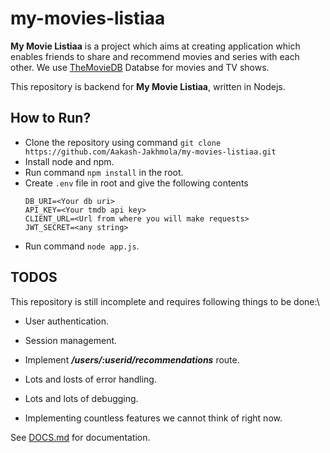 # **my-movies-listiaa**

**My Movie Listiaa** is a project which aims at creating application which enables friends to share and recommend movies and series with each other.
We use [TheMovieDB](https://www.themoviedb.org) Databse for movies and TV shows.

This repository is backend for **My Movie Listiaa**, written in Nodejs.

## How to Run?

 - Clone the repository using command `git clone https://github.com/Aakash-Jakhmola/my-movies-listiaa.git`
 - Install node and npm.
 - Run command `npm install` in the root.
 - Create `.env` file in root and give the following contents
    ```
    DB_URI=<Your db uri>  
    API_KEY=<Your tmdb api key>  
    CLIENT_URL=<Url from where you will make requests>  
    JWT_SECRET=<any string>
     ``` 
 - Run command `node app.js`. 

## TODOS

This repository is still incomplete and requires following things to be done:\

- User authentication.

- Session management.

- Implement ***/users/:userid/recommendations*** route.

- Lots and losts of error handling.

- Lots and lots of debugging.

- Implementing countless features we cannot think of right now.

See [DOCS.md](DOCS.md) for documentation.
